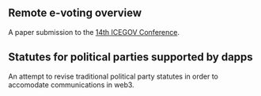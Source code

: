 ## Remote e-voting overview
A paper submission to the [14th ICEGOV Conference](https://www.icegov.org/).

## Statutes for political parties supported by dapps
An attempt to revise traditional political party statutes in order to accomodate communications in web3.
